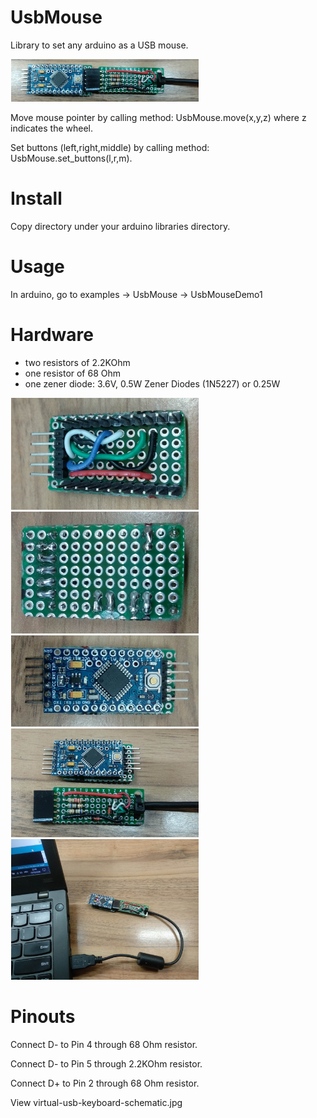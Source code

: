 UsbMouse
========

Library to set any arduino as a USB mouse.

<img src="images/IMG_20200520_220437.jpg" width="300px" hspace="1em" />

Move mouse pointer by calling method:
 UsbMouse.move(x,y,z) 
where z indicates the wheel.

Set buttons (left,right,middle) by calling method:
 UsbMouse.set_buttons(l,r,m).

Install
=======

Copy directory under your arduino libraries directory.


Usage
=====

In arduino, go to examples -> UsbMouse -> UsbMouseDemo1

Hardware
========

* two resistors of  2.2KOhm 
* one resistor of 68 Ohm
* one zener diode: 3.6V, 0.5W Zener Diodes (1N5227) or 0.25W

<img src="images/IMG_20200520_220155.jpg" width="300px" hspace="1em" /> <img src="images/IMG_20200520_220215.jpg" width="300px" hspace="1em" />
<img src="images/IMG_20200520_220250.jpg" width="300px" hspace="1em" /> <img src="images/IMG_20200520_220358.jpg" width="300px" hspace="1em" />
<img src="images/IMG_20200520_224050.jpg" width="300px" hspace="1em" />

Pinouts
=======
Connect D- to Pin 4 through 68 Ohm resistor.

Connect D- to Pin 5 through 2.2KOhm resistor.

Connect D+ to Pin 2 through 68 Ohm resistor.

View virtual-usb-keyboard-schematic.jpg
